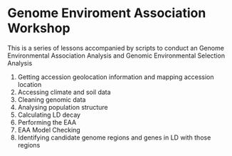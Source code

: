 # Genome Enviroment Association Workshop
This is a series of lessons accompanied by scripts to conduct an Genome Environmental Association Analysis and Genomic Environmental Selection Analysis
1) Getting accession geolocation information and mapping accession location
2) Accessing climate and soil data 
3) Cleaning genomic data
4) Analysing population structure
5) Calculating LD decay
6) Performing the EAA
7) EAA Model Checking
8) Identifying candidate genome regions and genes in LD with those regions
